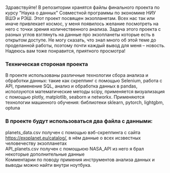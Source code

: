 Здравствуйте! В репозитории хранятся файлы финального проекта по курсу "Наука о данных" Совместной программы по экономике НИУ ВШЭ и РЭШ.
Этот проект посвящен экзопланетам. Всех нас так или иначе привлекает космос, у меня появилось желание посмотреть на него с точки зрения количественного анализа. Задача этого проекта с разных углов взглянуть на данные про экзопланеты которые есть в открытом доступе. Не могу сказать, что знал много об этой теме до проделанной работы, поэтому почти каждый вывод для меня – новость. Надеюсь вам тоже понравится, приятного просмотра!
### Техническая стороная проекта
В проекте использованы различные технологии сбора анализа и обработки данных: такие как скреппинг с помощью Selenium, работа с API, применение SQL, анализ и обработка данных в pandas, исползуются математические методы scipy, применяется визуализация с помощью plotly, matplotlib, seaborn и networkx. Применяются технологии машинного обучения: библиотеки sklearn, pytorch, lightgbm, optuna
### В проекте будут использоваться два файла с данными:  
planets_data.csv получен с помощью вэб-скреппинга с сайта https://exoplanet.eu/catalog/, в нём данные о всех исзвестных человечеству экзопланетах  
API_planets.csv получен с помощьюю NASA_API из него я брал некоторые дополнительные данные  
Комментарии по поводу примения инструментов анализа данных и выводы можно найти внутри ноутбука.
